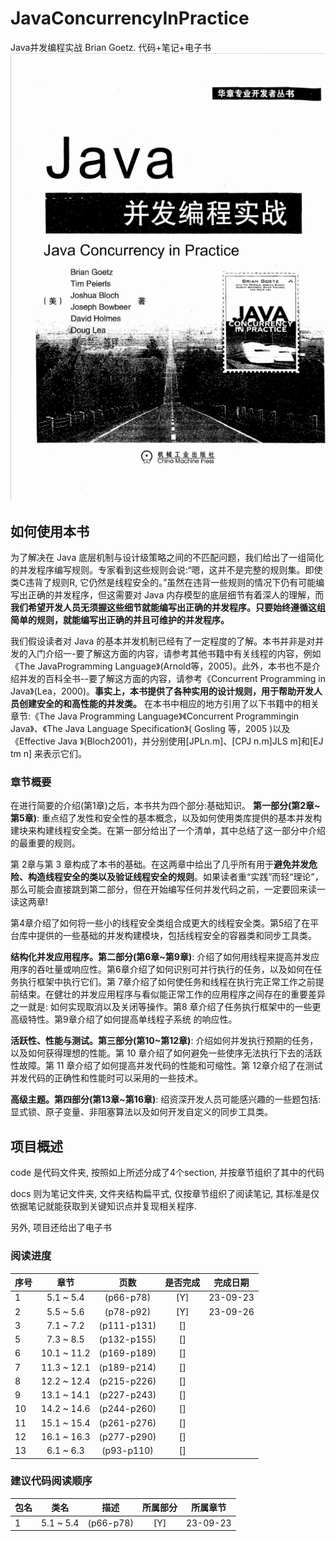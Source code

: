 # JavaConcurrencyInPractice
Java并发编程实战 Brian Goetz. 代码+笔记+电子书
![](image/2023-09-18-15-46-54.png)

## 如何使用本书
为了解决在 Java 底层机制与设计级策略之间的不匹配问题，我们给出了一组简化的并发程序编写规则。专家看到这些规则会说:“嗯，这并不是完整的规则集。即使类C违背了规则R, 它仍然是线程安全的。”虽然在违背一些规则的情况下仍有可能编写出正确的并发程序，但这需要对 Java 内存模型的底层细节有着深人的理解，而**我们希望开发人员无须握这些细节就能编写出正确的并发程序。只要始终遵循这组简单的规则，就能编写出正确的并且可维护的并发程序。**

我们假设读者对 Java 的基本并发机制已经有了一定程度的了解。本书并非是对并发的入门介绍一-要了解这方面的内容，请参考其他书籍中有关线程的内容，例如《The JavaProgramming Language》(Arnold等，2005)。此外，本书也不是介绍并发的百科全书--要了解这方面的内容，请参考《Concurrent Programming in Java》(Lea，2000)。**事实上，本书提供了各种实用的设计规则，用于帮助开发人员创建安全的和高性能的并发类。** 在本书中相应的地方引用了以下书籍中的相关章节:《The Java Programming Language》《Concurrent Programmingin Java》、《The Java Language Specification》( Gosling 等，2005 )以及《Effective Java 》(Bloch2001)，并分别使用[JPLn.m]、[CPJ n.m]JLS m]和[EJ tm n] 来表示它们。

### 章节概要
在进行简要的介绍(第1章)之后，本书共为四个部分:基础知识。
**第一部分(第2章~第5章)**: 重点绍了发性和安全性的基本概念，以及如何使用类库提供的基本并发构建块来构建线程安全类。在第一部分给出了一个清单，其中总结了这一部分中介绍的最重要的规则。

第 2章与第 3 章构成了本书的基础。在这两章中给出了几乎所有用于**避免并发危险、构造线程安全的类以及验证线程安全的规则**。如果读者重“实践”而轻“理论”，那么可能会直接跳到第二部分，但在开始编写任何并发代码之前，一定要回来读一读这两章!

第4章介绍了如何将一些小的线程安全类组合成更大的线程安全类。第5绍了在平台库中提供的一些基础的并发构建模块，包括线程安全的容器类和同步工具类。

**结构化并发应用程序。第二部分(第6章~第9章)**: 介绍了如何用线程来提高并发应用序的吞吐量或响应性。第6章介绍了如何识别可并行执行的任务，以及如何在任务执行框架中执行它们。第 7章介绍了如何使任务和线程在执行完正常工作之前提前结束。在健壮的并发应用程序与看似能正常工作的应用程序之间存在的重要差异之一就是: 如何实现取消以及关闭等操作。第8 章介绍了任务执行框架中的一些更高级特性。第9章介绍了如何提高单线程子系统
的响应性。

**活跃性、性能与测试。第三部分(第10~第12章)**: 介绍如何并发执行预期的任务，以及如何获得理想的性能。第 10 章介绍了如何避免一些使序无法执行下去的活跃性故障。第 11 章介绍了如何提高并发代码的性能和可缩性。第 12章介绍了在测试并发代码的正确性和性能时可以采用的一些技术。

**高级主题。第四部分(第13章~第16章)**: 绍资深开发人员可能感兴趣的一些题包括:显式锁、原子变量、非阻塞算法以及如何开发自定义的同步工具类。


## 项目概述
code 是代码文件夹, 按照如上所述分成了4个section, 并按章节组织了其中的代码

docs 则为笔记文件夹, 文件夹结构扁平式, 仅按章节组织了阅读笔记, 其标准是仅依据笔记就能获取到关键知识点并复现相关程序.

另外, 项目还给出了电子书

### 阅读进度
序号|章节|页数|是否完成|完成日期
:-|:-:|:-:|:-:|:-:|
1|5.1 ~ 5.4|(p66-p78)|[Y]|23-09-23
2|5.5 ~ 5.6|(p78-p92)|[Y]|23-09-26
3|7.1 ~ 7.2|(p111-p131)|[]|
5|7.3 ~ 8.5|(p132-p155)|[]|
6|10.1 ~ 11.2|(p169-p189)|[]|
7|11.3 ~ 12.1|(p189-p214)|[]|
8|12.2 ~ 12.4|(p215-p226)|[]|
9|13.1 ~ 14.1|(p227-p243)|[]|
10|14.2 ~ 14.6|(p244-p260)|[]|
11|15.1 ~ 15.4|(p261-p276)|[]|
12|16.1 ~ 16.3|(p277-p290)|[]|
13|6.1 ~ 6.3|(p93-p110)|[]|

### 建议代码阅读顺序

包名|类名|描述|所属部分|所属章节
:-|:-:|:-:|:-:|:-:|
1|5.1 ~ 5.4|(p66-p78)|[Y]|23-09-23
